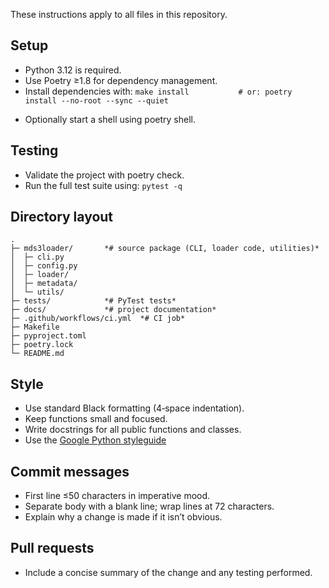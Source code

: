 These instructions apply to all files in this repository.

## Setup
- Python 3.12 is required.
- Use Poetry ≥1.8 for dependency management.
- Install dependencies with: `make install           # or: poetry install --no-root --sync --quiet`
* Optionally start a shell using poetry shell.

## Testing
* Validate the project with poetry check.
* Run the full test suite using: `pytest -q`

## Directory layout
```
.
├─ mds3loader/       *# source package (CLI, loader code, utilities)*
│  ├─ cli.py
│  ├─ config.py
│  ├─ loader/
│  ├─ metadata/
│  └─ utils/
├─ tests/            *# PyTest tests*
├─ docs/             *# project documentation*
├─ .github/workflows/ci.yml  *# CI job*
├─ Makefile
├─ pyproject.toml
├─ poetry.lock
└─ README.md
```
## Style
* Use standard Black formatting (4‑space indentation).
* Keep functions small and focused.
* Write docstrings for all public functions and classes.
* Use the [Google Python styleguide](https://google.github.io/styleguide/pyguide.html)

## Commit messages
* First line ≤50 characters in imperative mood.
* Separate body with a blank line; wrap lines at 72 characters.
* Explain why a change is made if it isn’t obvious.

## Pull requests
* Include a concise summary of the change and any testing performed.
